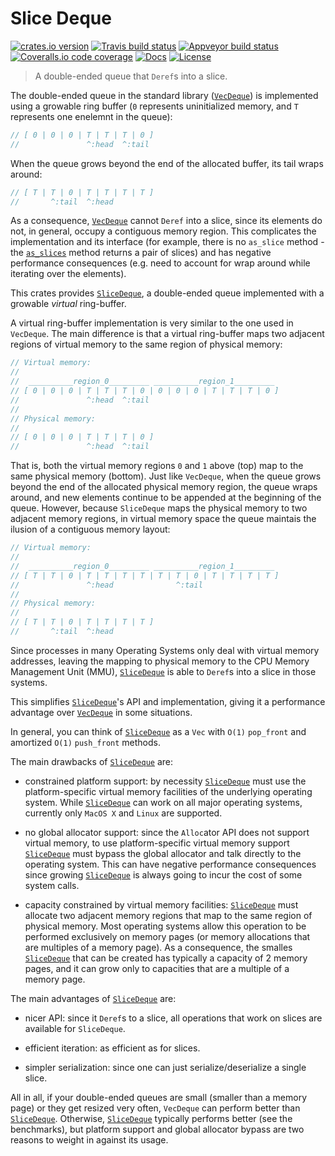 # Slice Deque

[![crates.io version][crate-shield]][crate] [![Travis build status][travis-shield]][travis] [![Appveyor build status][appveyor-shield]][appveyor] [![Coveralls.io code coverage][coveralls-shield]][coveralls] [![Docs][docs-shield]][docs] [![License][license-shield]][license]

> A double-ended queue that `Deref`s into a slice.

The double-ended queue in the standard library ([`VecDeque`]) is implemented
using a growable ring buffer (`0` represents uninitialized memory, and `T`
represents one enelemnt in the queue):

```rust
// [ 0 | 0 | 0 | T | T | T | 0 ]
//               ^:head  ^:tail
```

When the queue grows beyond the end of the allocated buffer, its tail wraps
around:

```rust
// [ T | T | 0 | T | T | T | T ]
//       ^:tail  ^:head
```

As a consequence, [`VecDeque`] cannot `Deref` into a slice, since its elements
do not, in general, occupy a contiguous memory region. This complicates the
implementation and its interface (for example, there is no `as_slice` method -
the [`as_slices`] method returns a pair of slices) and has negative performance
consequences (e.g. need to account for wrap around while iterating over the
elements).

This crates provides [`SliceDeque`], a double-ended queue implemented with
a growable *virtual* ring-buffer.

A virtual ring-buffer implementation is very similar to the one used in
`VecDeque`. The main difference is that a virtual ring-buffer maps two
adjacent regions of virtual memory to the same region of physical memory:

```rust
// Virtual memory:
//
//  __________region_0_________ __________region_1_________
// [ 0 | 0 | 0 | T | T | T | 0 | 0 | 0 | 0 | T | T | T | 0 ]
//               ^:head  ^:tail
//
// Physical memory:
//
// [ 0 | 0 | 0 | T | T | T | 0 ]
//               ^:head  ^:tail
```

That is, both the virtual memory regions `0` and `1` above (top) map to the same
physical memory (bottom). Just like `VecDeque`, when the queue grows beyond the
end of the allocated physical memory region, the queue wraps around, and new
elements continue to be appended at the beginning of the queue. However, because
`SliceDeque` maps the physical memory to two adjacent memory regions, in virtual
memory space the queue maintais the ilusion of a contiguous memory layout:

```rust
// Virtual memory:
//
//  __________region_0_________ __________region_1_________
// [ T | T | 0 | T | T | T | T | T | T | 0 | T | T | T | T ]
//               ^:head              ^:tail
//
// Physical memory:
//
// [ T | T | 0 | T | T | T | T ]
//       ^:tail  ^:head
```

Since processes in many Operating Systems only deal with virtual memory
addresses, leaving the mapping to physical memory to the CPU Memory Management
Unit (MMU), [`SliceDeque`] is able to `Deref`s into a slice in those systems.

This simplifies [`SliceDeque`]'s API and implementation, giving it a performance
advantage over [`VecDeque`] in some situations. 

In general, you can think of [`SliceDeque`] as a `Vec` with `O(1)` `pop_front`
and amortized `O(1)` `push_front` methods.

The main drawbacks of [`SliceDeque`] are:

* constrained platform support: by necessity [`SliceDeque`] must use the
platform-specific virtual memory facilities of the underlying operating
system. While [`SliceDeque`] can work on all major operating systems,
currently only `MacOS X` and `Linux` are supported.

* no global allocator support: since the `Alloc`ator API does not support
virtual memory, to use platform-specific virtual memory support
[`SliceDeque`] must bypass the global allocator and talk directly to the
operating system. This can have negative performance consequences since
growing [`SliceDeque`] is always going to incur the cost of some system
calls.

* capacity constrained by virtual memory facilities: [`SliceDeque`] must
allocate two adjacent memory regions that map to the same region of physical
memory. Most operating systems allow this operation to be performed
exclusively on memory pages (or memory allocations that are multiples of a
memory page). As a consequence, the smalles [`SliceDeque`] that can be
created has typically a capacity of 2 memory pages, and it can grow only to
capacities that are a multiple of a memory page.

The main advantages of [`SliceDeque`] are:

* nicer API: since it `Deref`s to a slice, all operations that work on
slices are available for `SliceDeque`.

* efficient iteration: as efficient as for slices.

* simpler serialization: since one can just serialize/deserialize a single slice.

All in all, if your double-ended queues are small (smaller than a memory
page) or they get resized very often, `VecDeque` can perform better than
[`SliceDeque`]. Otherwise, [`SliceDeque`] typically performs better (see
the benchmarks), but platform support and global allocator bypass are two
reasons to weight in against its usage.

[`VecDeque`]: https://doc.rust-lang.org/std/collections/struct.VecDeque.html
[`as_slices`]: https://doc.rust-lang.org/std/collections/struct.VecDeque.html#method.as_slices
[`SliceDeque`]: struct.SliceDeque.html

[travis-shield]: https://img.shields.io/travis/gnzlbg/slice_deque.svg?style=flat-square
[travis]: https://travis-ci.org/gnzlbg/slice_deque
[appveyor-shield]: https://ci.appveyor.com/api/projects/status/do5lv0m61efb7wrb?svg=true
[appveyor]: https://ci.appveyor.com/project/gnzlbg/slice_deque/branch/master
[coveralls-shield]: https://img.shields.io/coveralls/gnzlbg/slice_deque.svg?style=flat-square
[coveralls]: https://coveralls.io/github/gnzlbg/slice_deque
[docs-shield]: https://img.shields.io/badge/docs-online-blue.svg?style=flat-square
[docs]: https://gnzlbg.github.io/slice_deque
[license-shield]: https://img.shields.io/github/license/mashape/apistatus.svg?style=flat-square
[license]: https://github.com/gnzlbg/slice_deque/blob/master/license.md
[crate-shield]: https://img.shields.io/crates/v/slice_deque.svg?style=flat-square
[crate]: https://crates.io/crates/slice_deque
